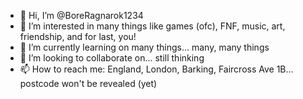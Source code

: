 - 👋 Hi, I’m @BoreRagnarok1234
- 👀 I’m interested in many things like games (ofc), FNF, music, art, friendship, and for last, you!
- 🌱 I’m currently learning on many things... many, many things
- 💞️ I’m looking to collaborate on... still thinking
- 📫 How to reach me:
England, London, Barking, Faircross Ave 1B... postcode won't be revealed (yet)

<!---
BoreRagnarok1234/BoreRagnarok1234 is a ✨ special ✨ repository because its `README.md` (this file) appears on your GitHub profile.
You can click the Preview link to take a look at your changes.
--->
